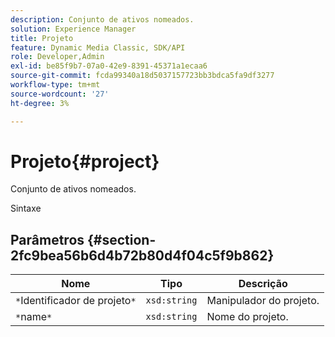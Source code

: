 ```yaml
---
description: Conjunto de ativos nomeados.
solution: Experience Manager
title: Projeto
feature: Dynamic Media Classic, SDK/API
role: Developer,Admin
exl-id: be85f9b7-07a0-42e9-8391-45371a1ecaa6
source-git-commit: fcda99340a18d5037157723bb3bdca5fa9df3277
workflow-type: tm+mt
source-wordcount: '27'
ht-degree: 3%

---
```


# Projeto{#project}

Conjunto de ativos nomeados.

Sintaxe

## Parâmetros {#section-2fc9bea56b6d4b72b80d4f04c5f9b862}

| Nome | Tipo | Descrição |
|---|---|---|
| `*`Identificador de projeto`*` | `xsd:string` | Manipulador do projeto. |
| `*`name`*` | `xsd:string` | Nome do projeto. |
